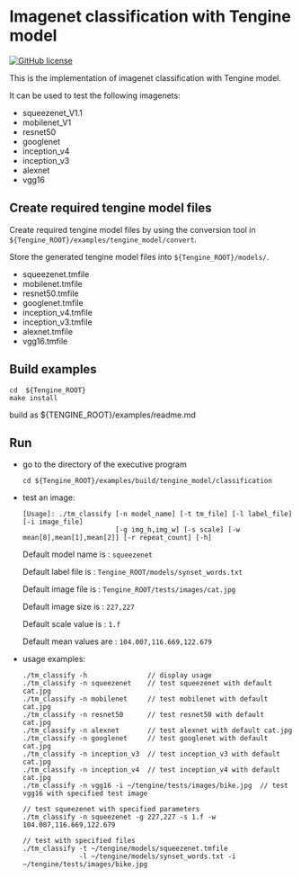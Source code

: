 # Imagenet classification with Tengine model

[![GitHub license](http://OAID.github.io/pics/apache_2.0.svg)](./LICENSE)

This is the implementation of imagenet classification with Tengine model.

It can be used to test the following imagenets:

- squeezenet_V1.1
- mobilenet_V1
- resnet50
- googlenet
- inception_v4
- inception_v3
- alexnet
- vgg16

## Create required tengine model files

Create required tengine model files by using the conversion tool in `${Tengine_ROOT}/examples/tengine_model/convert`.

Store the generated tengine model files into `${Tengine_ROOT}/models/`.

- squeezenet.tmfile
- mobilenet.tmfile
- resnet50.tmfile
- googlenet.tmfile
- inception_v4.tmfile
- inception_v3.tmfile
- alexnet.tmfile
- vgg16.tmfile


## Build examples
```
cd  ${Tengine_ROOT}
make install
```
build as ${TENGINE_ROOT}/examples/readme.md

## Run
- go to the directory of the executive program

    ```
    cd ${Tengine_ROOT}/examples/build/tengine_model/classification
    ```
- test an image:

    ```
    [Usage]: ./tm_classify [-n model_name] [-t tm_file] [-l label_file] [-i image_file]
                           [-g img_h,img_w] [-s scale] [-w mean[0],mean[1],mean[2]] [-r repeat_count] [-h]
    ```
    Default model name is : `squeezenet`

    Default label file is : `Tengine_ROOT/models/synset_words.txt`

    Default image file is : `Tengine_ROOT/tests/images/cat.jpg`

    Default image size is : `227,227`

    Default scale value is : `1.f`

    Default mean values are : `104.007,116.669,122.679`


- usage examples:

    ```
    ./tm_classify -h               // display usage
    ./tm_classify -n squeezenet    // test squeezenet with default cat.jpg
    ./tm_classify -n mobilenet     // test mobilenet with default cat.jpg
    ./tm_classify -n resnet50      // test resnet50 with default cat.jpg
    ./tm_classify -n alexnet       // test alexnet with default cat.jpg
    ./tm_classify -n googlenet     // test googlenet with default cat.jpg
    ./tm_classify -n inception_v3  // test inception_v3 with default cat.jpg
    ./tm_classify -n inception_v4  // test inception_v4 with default cat.jpg
    ./tm_classify -n vgg16 -i ~/tengine/tests/images/bike.jpg  // test vgg16 with specified test image
    
    // test squeezenet with specified parameters
    ./tm_classify -n squeezenet -g 227,227 -s 1.f -w 104.007,116.669,122.679
    
    // test with specified files
    ./tm_classify -t ~/tengine/models/squeezenet.tmfile
                  -l ~/tengine/models/synset_words.txt -i ~/tengine/tests/images/bike.jpg
    ```


